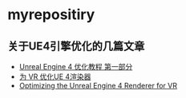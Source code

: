 # myrepositiry

## 关于UE4引擎优化的几篇文章

- [Unreal Engine 4 优化教程 第一部分](https://software.intel.com/zh-cn/articles/unreal-engine-4-optimization-tutorial-part-1)
- [为 VR 优化UE 4渲染器](https://www.jianshu.com/p/3f50d2b43582)
- [Optimizing the Unreal Engine 4 Renderer for VR](https://developer.oculus.com/blog/introducing-the-oculus-unreal-renderer/)
